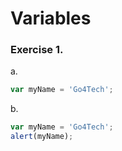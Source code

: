 # Variables

### Exercise 1.

a.

```javascript
var myName = 'Go4Tech';
```

b.

```javascript
var myName = 'Go4Tech';
alert(myName);
```
